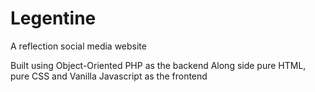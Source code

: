# Legentine
A reflection social media website

Built using Object-Oriented PHP as the backend
Along side pure HTML, pure CSS and Vanilla Javascript as the frontend
